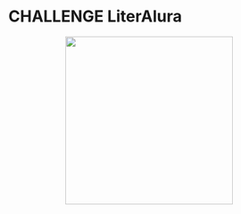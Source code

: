 <!--![](C:\CursoONE\FormacaoBackend\Challenge\literalura\imagens\literatura.jpg "Literatura")-->
# CHALLENGE LiterAlura
<!--[Image](https://github.com/user-attachments/assets/0a539882-e11f-4400-9cd2-c40d3bd7d0f3)-->
<div align="center">
<img src="https://github.com/user-attachments/assets/0a539882-e11f-4400-9cd2-c40d3bd7d0f3" width="300px" />
</div>
